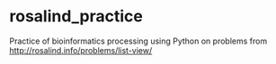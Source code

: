 # rosalind_practice

Practice of bioinformatics processing using Python on problems from http://rosalind.info/problems/list-view/
